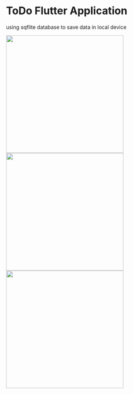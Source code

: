 # ToDo Flutter Application 

using sqflite database to save data in local device 

<img src="https://user-images.githubusercontent.com/28947735/158078996-39bd881a-cd83-4481-978f-6901ad3d77c3.png" width="320">  <img src="https://user-images.githubusercontent.com/28947735/158079000-bda2920e-bc0a-4d71-8f2e-4c95a347bd7a.png" width="320">  <img src="https://user-images.githubusercontent.com/28947735/158079003-7939ec27-4bd5-434d-b0cd-d1c8111ea5d6.png" width="320">

